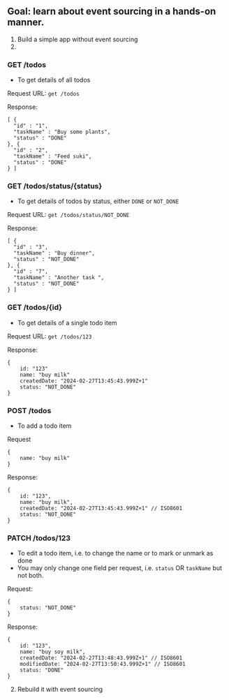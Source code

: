 ## Goal: learn about event sourcing in a hands-on manner.

1. Build a simple app without event sourcing
2. 
### GET /todos
- To get details of all todos

Request URL: `get /todos`

Response:
```
[ {
  "id" : "1",
  "taskName" : "Buy some plants",
  "status" : "DONE"
}, {
  "id" : "2",
  "taskName" : "Feed suki",
  "status" : "DONE"
} ]
```


### GET /todos/status/{status}
- To get details of todos by status, either `DONE` or `NOT_DONE`

Request URL: `get /todos/status/NOT_DONE`

Response:
```
[ {
  "id" : "3",
  "taskName" : "Buy dinner",
  "status" : "NOT_DONE"
}, {
  "id" : "7",
  "taskName" : "Another task ",
  "status" : "NOT_DONE"
} ]
```

### GET /todos/{id}
- To get details of a single todo item 

Request URL: `get /todos/123`

Response:
```
{
    id: "123"
    name: "buy milk"
    createdDate: "2024-02-27T13:45:43.999Z+1"
    status: "NOT_DONE"
}

```

### POST /todos
- To add a todo item 

Request
```
{
    name: "buy milk"
}
```
Response:
```
{
    id: "123",
    name: "buy milk",
    createdDate: "2024-02-27T13:45:43.999Z+1" // ISO8601
    status: "NOT_DONE"
}
```

### PATCH /todos/123
- To edit a todo item, i.e. to change the name or to mark or unmark as done
- You may only change one field per request, i.e. `status` OR `taskName` but not both.

Request:
```
{
    status: "NOT_DONE"
}
```
Response:
```
{
    id: "123",
    name: "buy soy milk",
    createdDate: "2024-02-27T13:48:43.999Z+1" // ISO8601
    modifiedDate: "2024-02-27T13:50:43.999Z+1" // ISO8601
    status: "DONE"
}
```




2. Rebuild it with event sourcing